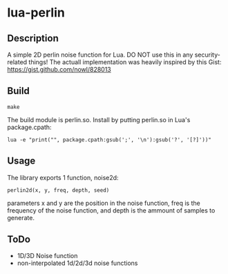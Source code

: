 lua-perlin
==========

Description
-----------
A simple 2D perlin noise function for Lua.
DO NOT use this in any security-related things!
The actuall implementation was heavily inspired by this Gist: https://gist.github.com/nowl/828013


Build
-----

    make

The build module is perlin.so.
Install by putting perlin.so in Lua's package.cpath:

    lua -e "print("", package.cpath:gsub(';', '\n'):gsub('?', '[?]'))"



Usage
-----
The library exports 1 function, noise2d:

    perlin2d(x, y, freq, depth, seed)

parameters x and y are the position in the noise function,
freq is the frequency of the noise function, and
depth is the ammount of samples to generate.


ToDo
----

 * 1D/3D Noise function
 * non-interpolated 1d/2d/3d noise functions
